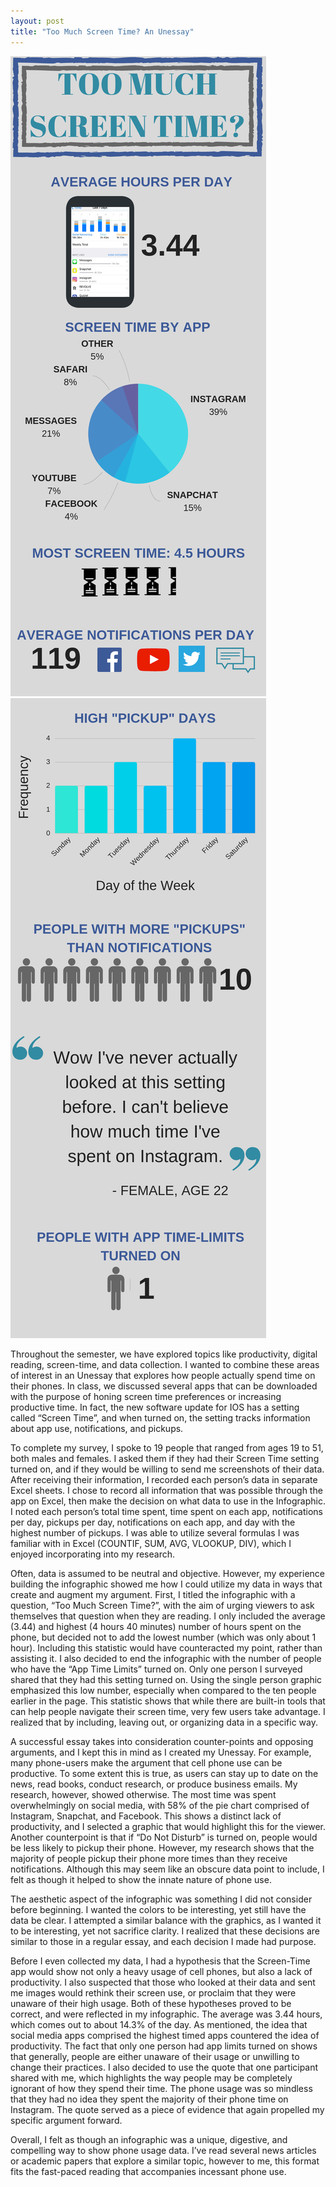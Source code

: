 ```yaml
---
layout: post
title: "Too Much Screen Time? An Unessay"
---
```


![](https://github.com/CarlyWilhelm/carlywilhelm.github.io/blob/master/_posts/1.png)
![](https://github.com/CarlyWilhelm/carlywilhelm.github.io/blob/master/_posts/2.png)

Throughout the semester, we have explored topics like productivity, digital reading, screen-time, and data collection. I wanted to combine these areas of interest in an Unessay that explores how people actually spend time on their phones. In class, we discussed several apps that can be downloaded with the purpose of honing screen time preferences or increasing productive time. In fact, the new software update for IOS has a setting called “Screen Time”, and when turned on, the setting tracks information about app use, notifications, and pickups. 

To complete my survey, I spoke to 19 people that ranged from ages 19 to 51, both males and females. I asked them if they had their Screen Time setting turned on, and if they would be willing to send me screenshots of their data. After receiving their information, I recorded each person’s data in separate Excel sheets. I chose to record all information that was possible through the app on Excel, then make the decision on what data to use in the Infographic. I noted each person’s total time spent, time spent on each app, notifications per day, pickups per day, notifications on each app, and day with the highest number of pickups. I was able to utilize several formulas I was familiar with in Excel (COUNTIF, SUM, AVG, VLOOKUP, DIV), which I enjoyed incorporating into my research. 

Often, data is assumed to be neutral and objective. However, my experience building the infographic showed me how I could utilize my data in ways that create and augment my argument.  First, I titled the infographic with a question, “Too Much Screen Time?”, with the aim of urging viewers to ask themselves that question when they are reading. I only included the average (3.44) and highest (4 hours 40 minutes) number of hours spent on the phone, but decided not to add the lowest number (which was only about 1 hour). Including this statistic would have counteracted my point, rather than assisting it. I also decided to end the infographic with the number of people who have the “App Time Limits” turned on. Only one person I surveyed shared that they had this setting turned on. Using the single person graphic emphasized this low number, especially when compared to the ten people earlier in the page. This statistic shows that while there are built-in tools that can help people navigate their screen time, very few users take advantage. I realized that by including, leaving out, or organizing data in a specific way. 

A successful essay takes into consideration counter-points and opposing arguments, and I kept this in mind as I created my Unessay. For example, many phone-users make the argument that cell phone use can be productive. To some extent this is true, as users can stay up to date on the news, read books, conduct research, or produce business emails. My research, however, showed otherwise. The most time was spent overwhelmingly on social media, with 58% of the pie chart comprised of Instagram, Snapchat, and Facebook. This shows a distinct lack of productivity, and I selected a graphic that would highlight this for the viewer. Another counterpoint is that if “Do Not Disturb” is turned on, people would be less likely to pickup their phone. However, my research shows that the majority of people pickup their phone more times than they receive notifications. Although this may seem like an obscure data point to include, I felt as though it helped to show the innate nature of phone use. 

The aesthetic aspect of the infographic was something I did not consider before beginning. I wanted the colors to be interesting, yet still have the data be clear. I attempted a similar balance with the graphics, as I wanted it to be interesting, yet not sacrifice clarity. I realized that these decisions are similar to those in a regular essay, and each decision I made had purpose. 

Before I even collected my data, I had a hypothesis that the Screen-Time app would show not only a heavy usage of cell phones, but also a lack of productivity. I also suspected that those who looked at their data and sent me images would rethink their screen use, or proclaim that they were unaware of their high usage. Both of these hypotheses proved to be correct, and were reflected in my infographic.  The average was 3.44 hours, which comes out to about 14.3% of the day. As mentioned, the idea that social media apps comprised the highest timed apps countered the idea of productivity. The fact that only one person had app limits turned on shows that generally, people are either unaware of their usage or unwilling to change their practices. I also decided to use the quote that one participant shared with me, which highlights the way people may be completely ignorant of how they spend their time. The phone usage was so mindless that they had no idea they spent the majority of their phone time on Instagram. The quote served as a piece of evidence that again propelled my specific argument forward. 

Overall, I felt as though an infographic was a unique, digestive, and compelling way to show phone usage data. I’ve read several news articles or academic papers that explore a similar topic, however to me, this format fits the fast-paced reading that accompanies incessant phone use. 




